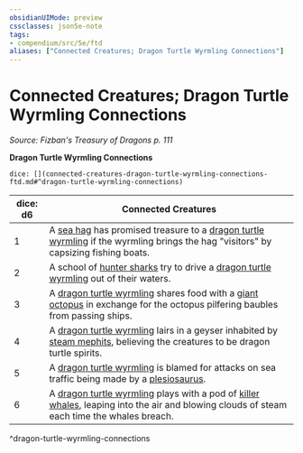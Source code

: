 ```yaml
---
obsidianUIMode: preview
cssclasses: json5e-note
tags:
- compendium/src/5e/ftd
aliases: ["Connected Creatures; Dragon Turtle Wyrmling Connections"]
---
```

# Connected Creatures; Dragon Turtle Wyrmling Connections
*Source: Fizban's Treasury of Dragons p. 111* 

**Dragon Turtle Wyrmling Connections**

`dice: [](connected-creatures-dragon-turtle-wyrmling-connections-ftd.md#^dragon-turtle-wyrmling-connections)`

| dice: d6 | Connected Creatures |
|----------|---------------------|
| 1 | A [sea hag](/3-Mechanics/CLI/bestiary/fey/sea-hag.md) has promised treasure to a [dragon turtle wyrmling](/3-Mechanics/CLI/bestiary/dragon/dragon-turtle-wyrmling-ftd.md) if the wyrmling brings the hag "visitors" by capsizing fishing boats. |
| 2 | A school of [hunter sharks](/3-Mechanics/CLI/bestiary/beast/hunter-shark.md) try to drive a [dragon turtle wyrmling](/3-Mechanics/CLI/bestiary/dragon/dragon-turtle-wyrmling-ftd.md) out of their waters. |
| 3 | A [dragon turtle wyrmling](/3-Mechanics/CLI/bestiary/dragon/dragon-turtle-wyrmling-ftd.md) shares food with a [giant octopus](/3-Mechanics/CLI/bestiary/beast/giant-octopus.md) in exchange for the octopus pilfering baubles from passing ships. |
| 4 | A [dragon turtle wyrmling](/3-Mechanics/CLI/bestiary/dragon/dragon-turtle-wyrmling-ftd.md) lairs in a geyser inhabited by [steam mephits](/3-Mechanics/CLI/bestiary/elemental/steam-mephit.md), believing the creatures to be dragon turtle spirits. |
| 5 | A [dragon turtle wyrmling](/3-Mechanics/CLI/bestiary/dragon/dragon-turtle-wyrmling-ftd.md) is blamed for attacks on sea traffic being made by a [plesiosaurus](/3-Mechanics/CLI/bestiary/beast/plesiosaurus.md). |
| 6 | A [dragon turtle wyrmling](/3-Mechanics/CLI/bestiary/dragon/dragon-turtle-wyrmling-ftd.md) plays with a pod of [killer whales](/3-Mechanics/CLI/bestiary/beast/killer-whale.md), leaping into the air and blowing clouds of steam each time the whales breach. |
^dragon-turtle-wyrmling-connections